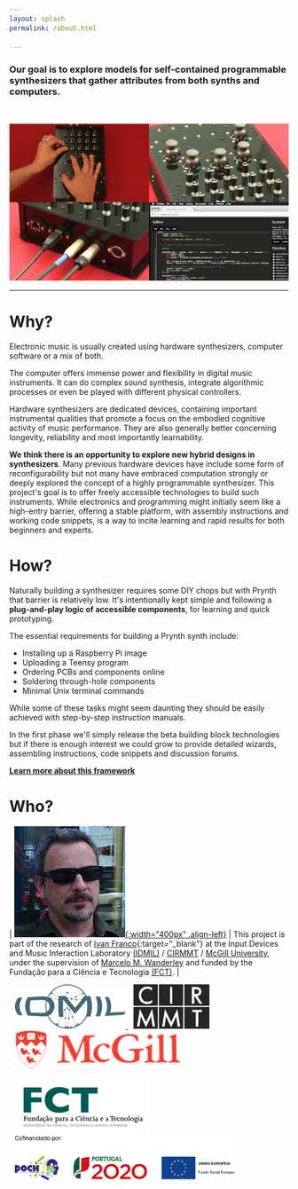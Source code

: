 ```yaml
---
layout: splash
permalink: /about.html

---
```

### Our goal is to explore models for self-contained programmable synthesizers that gather attributes from both synths and computers.


<br>

![knobs2](images/instruments/mitt/mitt_composition_small.png)

---

Why?
====
Electronic music is usually created using hardware synthesizers, computer software or a mix of both.

The computer offers immense power and flexibility in digital music instruments. It can do complex sound synthesis, integrate algorithmic processes or even be played with different physical controllers.

Hardware synthesizers are dedicated devices, containing important instrumental qualities that promote a focus on the embodied cognitive activity of music performance. They are also generally better concerning longevity, reliability and most importantly learnability.

**We think there is an opportunity to explore new hybrid designs in synthesizers**. Many previous hardware devices have include some form of reconfigurability but not many have embraced computation strongly or deeply explored the concept of a highly programmable synthesizer. This project's goal is to offer freely accessible technologies to build such instruments. While electronics and programming might initially seem like a high-entry barrier, offering a stable platform, with assembly instructions and working code snippets, is a way to incite learning and rapid results for both beginners and experts.

How?
====
Naturally building a synthesizer requires some DIY chops but with Prynth that barrier is relatively low. It's intentionally kept simple and following a **plug-and-play logic of accessible components**, for learning and quick prototyping.

The essential requirements for building a Prynth synth include:

- Installing up a Raspberry Pi image
- Uploading a Teensy program
- Ordering PCBs and components online
- Soldering through-hole components
- Minimal Unix terminal commands

While some of these tasks might seem daunting they should be easily achieved with step-by-step instruction manuals.

In the first phase we'll simply release the beta building block technologies but if there is enough interest we could grow to provide detailed wizards, assembling instructions, code snippets and discussion forums.

[**Learn more about this framework**](create/framework.html)

Who?
====

<style>
table, tr, td, th {border: 0px;font-size: 1em;}
</style>

| [![Ivan Franco](images/ifranco.png){:width="400px" .align-left}](../images/ifranco.png) | This project is part of the research of [Ivan Franco](https://ivanfranco.wordpress.com/){:target="_blank"} at the Input Devices and Music Interaction Laboratory [(IDMIL)](http://www.idmil.org/) / [CIRMMT](http://www.cirmmt.org/) / [McGill University](http://www.mcgill.ca/), under the supervision of [Marcelo M. Wanderley](http://idmil.org/people/marcelo_m._wanderley) and funded by the Fundação para a Ciência e Tecnologia [(FCT)](http://www.fct.pt/). |


<a rel="sponsor" href="http://idmil.org/"><img alt="IDMIL" style="height:80px; padding-left: 10px;" src="/images/logos/idmil.png" />
<a rel="sponsor" href="http://www.cirmmt.org/"><img alt="CIRMMT" style="height:80px; padding-left: 10px;" src="/images/logos/cirmmt.jpg" />
<a rel="sponsor" href="http://www.mcgill.ca/"><img alt="McGill" style="width:300px; padding-left: 10px;" src="/images/logos/mcgill.png" />

<a rel="sponsor" href="http://www.fct.pt/"><img alt="FCT" style="height:100px; padding-left: 10px;" src="/images/logos/fct.png" /><a rel="sponsor" href="https://www.poch.portugal2020.pt/pt-pt/Paginas/default.aspx"><img alt="POCH" style="height:80px; padding-left: 10px;" src="/images/logos/poch.png" />
